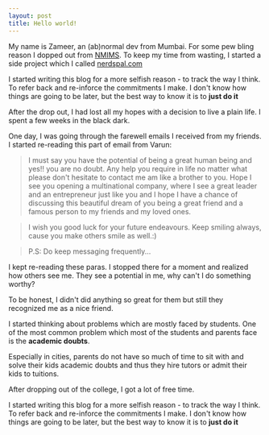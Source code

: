 ```yaml
---
layout: post
title: Hello world!
---
```


My name is Zameer, an (ab)normal dev from Mumbai.
For some pew bling reason I dopped out from [NMIMS](http://www.nmims.edu/). To keep my time from wasting, I started a side project which I called [nerdspal.com](https://nerdspal.com)

I started writing this blog for a more selfish reason - to track the way I think. To refer back and re-inforce the commitments I make. I don't know how things are going to be later, but the best way to know it is to **just do it**

After the drop out, I had lost all my hopes with a decision to live a plain life. I spent a few weeks in the black dark.

One day, I was going through the farewell emails I received from my friends. I started re-reading this part of email from Varun:


>I must say you have the potential of being a great human being and yes!! you are no doubt. Any help you require in life no matter what please don't hesitate to contact me am like a brother to you. Hope I see you opening a multinational company, where I see a great leader and an entrepreneur just like you and I hope I have a chance of discussing this beautiful dream of you being a great friend and a famous person to my friends and my loved ones.

>I wish you good luck for your future endeavours.
>Keep smiling always, cause you make others smile as well.:)

>P.S: Do keep messaging frequently...

I kept re-reading these paras. I stopped there for a moment and realized how others see me. They see a potential in me, why can't I do something worthy? 

To be honest, I didn't did anything so great for them but still they recognized me as a nice friend.

I started thinking about problems which are mostly faced by students. One of the most common problem which most of the students and parents face is the **academic doubts**.

Especially in cities, parents do not have so much of time to sit with and solve their kids academic doubts and thus they hire tutors or admit their kids to tuitions.

After dropping out of the college, I got a lot of free time. 

I started writing this blog for a more selfish reason - to track the way I think. To refer back and re-inforce the commitments I make. I don't know how things are going to be later, but the best way to know it is to **just do it**

